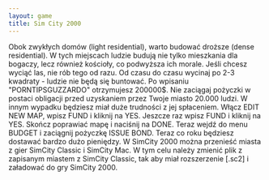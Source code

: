 ```yaml
---
layout: game
title: Sim City 2000
---
```


Obok zwykłych domów (light residential), warto budować droższe 
(dense
residential). W tych miejscach ludzie budują nie tylko mieszkania dla 
bogaczy,
lecz również kościoły, co podwyższa ich morale. Jeśli chcesz wyciąć 
las, nie 
rób tego od razu. Od czasu do czasu wycinaj po 2-3 kwadraty - 
ludzie nie 
będą się buntować. Po wpisaniu "PORNTIPSGUZZARDO" 
otrzymujesz 
200000$. Nie zaciągaj pożyczki w postaci obligacji przed uzyskaniem 
przez 
Twoje miasto 20.000 ludzi. W innym wypadku będziesz miał duże 
trudności z 
jej spłaceniem. Włącz EDIT NEW MAP, wpisz FUND i kliknij na YES. 
Jeszcze raz 
wpisz FUND i kliknij na YES. Skończ poprawiać mapę i naciśnij na 
DONE. Teraz 
wejdź do menu BUDGET i zaciągnij pożyczkę ISSUE BOND. Teraz 
co roku 
będziesz dostawać bardzo dużo pieniędzy. W SimCity 2000 można 
przenieść 
miasta z gier SimCity Classic i SimCity Mac. W tym celu należy 
zmienić plik z 
zapisanym miastem z SimCity Classic, tak aby miał rozszerzenie [.sc2] 
i 
załadować do gry SimCity 2000.

